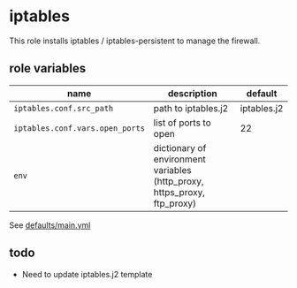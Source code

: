 # iptables

This role installs iptables / iptables-persistent to manage the firewall.

## role variables

|name|description|default|
|----|-----------|-------|
|`iptables.conf.src_path`|path to iptables.j2|iptables.j2|
|`iptables.conf.vars.open_ports`|list of ports to open|22|
|`env`|dictionary of environment variables (http_proxy, https_proxy, ftp_proxy)||

See [defaults/main.yml](https://github.com/ryankanno/ansible-roles/blob/master/iptables/defaults/main.yml)

## todo

  * Need to update iptables.j2 template
